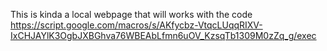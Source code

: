 This is kinda a local webpage that will works with the code
https://script.google.com/macros/s/AKfycbz-VtqcLUqqRIXV-IxCHJAYlK3OgbJXBGhva76WBEAbLfmn6uOV_KzsqTb1309M0zZq_g/exec

